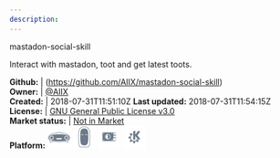 ```yaml
---
description: 
---
```

mastadon-social-skill

Interact with mastadon, toot and get latest toots.

**Github:** | (https://github.com/AIIX/mastadon-social-skill)  
**Owner:** | [@AIIX](https://github.com/AIIX)  
**Created:** | 2018-07-31T11:51:10Z  **Last updated:** 2018-07-31T11:54:15Z  
**License:** | [GNU General Public License v3.0](https://api.github.com/licenses/gpl-3.0)  
**Market status:** | [Not in Market](https://market.mycroft.ai/skill/)  
**Platform:**   ![](.gitbook/assets/mark-1-icon.png)  ![](.gitbook/assets/mark-2-icon.png)  ![](.gitbook/assets/picroft-icon.png)  ![](.gitbook/assets/kde.png)   
